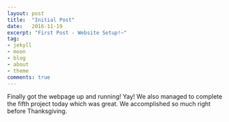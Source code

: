 ```yaml
---
layout: post
title:  "Initial Post"
date:   2016-11-19
excerpt: "First Post - Website Setup!~"
tag:
- jekyll 
- moon
- blog
- about
- theme
comments: true
---
```


Finally got the webpage up and running! Yay! We also managed to complete the
fifth project today which was great. We accomplished so much right before 
Thanksgiving. 

